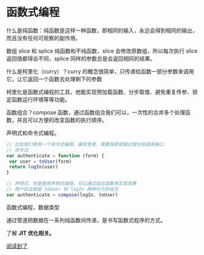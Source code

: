# 函数式编程

什么是纯函数：纯函数是这样一种函数，即相同的输入，永远会得到相同的输出，而且没有任何可观察的副作用。

数组 slice 和 splice 纯函数和不纯函数，slice 会修改原数组，所以每次执行 slice 返回值都得会不同，splice 同样的参数总是会返回相同的结果。

什么是柯里化（curry）？curry 的概念很简单，只传递给函数一部分参数来调用它，让它返回一个函数去处理剩下的参数

柯里化是函数式编程的工具，他能实现预加载函数、分步取值、避免重复传参、锁定函数运行环境等等功能。

函数组合？compose 函数，通过函数组合我们可以，一次性的合并多个处理函数，并且可以方便的改变函数的执行顺序。

声明式和命令式编程。

```js
// 比如我们使用一个命令式编程，编写登录，需要按照逻辑过程分别调用接口
// 命令式
var authenticate = function (form) {
 var user = toUser(form)
 return logIn(user)
}

// 声明式，但是使用声明式编程，可以通过组合函数来实现效果
// 用户验证就是 toUser 和 logIn 两种行为的组合
var authenticate = compose(logIn, toUser)
```

函数式编程，数据类型

通过管道把数据在一系列纯函数间传递，是书写函数式程序的方式。

了解 **JIT 优化相关。**

[阅读到了](https://llh911001.gitbooks.io/mostly-adequate-guide-chinese/content/ch9.html#chain-%E5%87%BD%E6%95%B0)
